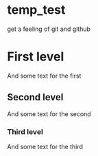 # temp_test
get a feeling of git and github

# First level
And some text for the first
## Second level
And some text for the second
### Third level
And some text for the third
